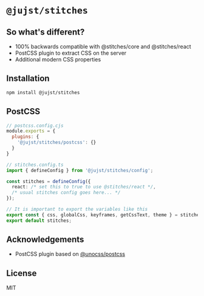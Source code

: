 # `@jujst/stitches`

## So what's different?

* 100% backwards compatible with @stitches/core and @stitches/react
* PostCSS plugin to extract CSS on the server
* Additional modern CSS properties

## Installation

```sh
npm install @jujst/stitches
```

## PostCSS

```js
// postcss.config.cjs
module.exports = {
  plugins: {
    '@jujst/stitches/postcss': {}
  }
}
```

```ts
// stitches.config.ts
import { defineConfig } from '@jujst/stitches/config';

const stitches = defineConfig({
  react: /* set this to true to use @stitches/react */,
  /* usual stitches config goes here... */
});

// It is important to export the variables like this
export const { css, globalCss, keyframes, getCssText, theme } = stitches;
export default stitches;
```

## Acknowledgements

* PostCSS plugin based on [@unocss/postcss](https://www.npmjs.com/package/@unocss/postcss)

## License

MIT